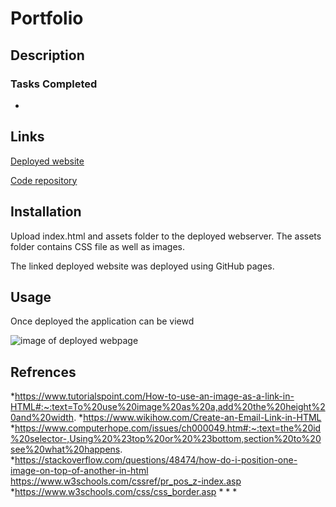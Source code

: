 # Portfolio

## Description


### Tasks Completed
*

## Links
[Deployed website]()

[Code repository]()

## Installation
Upload index.html and assets folder to the deployed webserver. The assets folder contains CSS file as well as images.

The linked deployed website was deployed using GitHub pages.

## Usage
Once deployed the application can be viewd 

![image of deployed webpage]()

## Refrences 
*https://www.tutorialspoint.com/How-to-use-an-image-as-a-link-in-HTML#:~:text=To%20use%20image%20as%20a,add%20the%20height%20and%20width.
*https://www.wikihow.com/Create-an-Email-Link-in-HTML
*https://www.computerhope.com/issues/ch000049.htm#:~:text=the%20id%20selector-,Using%20%23top%20or%20%23bottom,section%20to%20see%20what%20happens.
*https://stackoverflow.com/questions/48474/how-do-i-position-one-image-on-top-of-another-in-html
https://www.w3schools.com/cssref/pr_pos_z-index.asp
*https://www.w3schools.com/css/css_border.asp
*
*
*